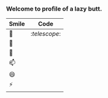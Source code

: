 ### Welcome to profile of a lazy butt.

| Smile    | Code              |
| -------- | ----------------- |
| 🔭       | :_telescope_:     |
| 🤔       | 
| 💬 
| 📫 
| 😄 
| ⚡ 
